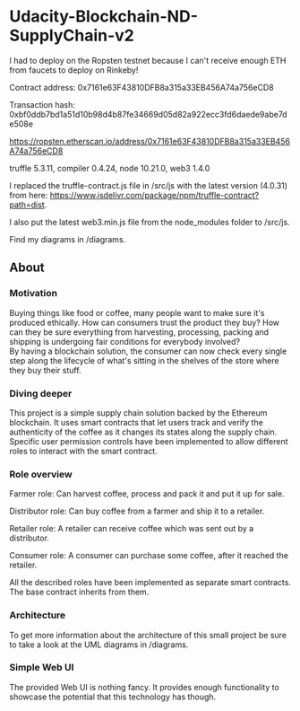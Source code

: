 # Udacity-Blockchain-ND-SupplyChain-v2

I had to deploy on the Ropsten testnet because I can't receive enough ETH from faucets to deploy on Rinkeby!

Contract address: 0x7161e63F43810DFB8a315a33EB456A74a756eCD8

Transaction hash: 0xbf0ddb7bd1a51d10b98d4b87fe34669d05d82a922ecc3fd6daede9abe7de508e

https://ropsten.etherscan.io/address/0x7161e63F43810DFB8a315a33EB456A74a756eCD8

truffle 5.3.11,
compiler 0.4.24,
node 10.21.0,
web3 1.4.0

I replaced the truffle-contract.js file in /src/js with the latest version (4.0.31) from here: https://www.jsdelivr.com/package/npm/truffle-contract?path=dist.

I also put the latest web3.min.js file from the node_modules folder to /src/js.

Find my diagrams in /diagrams.

## About

### Motivation

Buying things like food or coffee, many people want to make sure it's produced ethically. How can consumers trust the product they buy? How can they be sure everything from harvesting, processing, packing and shipping is undergoing fair conditions for everybody involved?  
By having a blockchain solution, the consumer can now check every single step along the lifecycle of what's sitting in the shelves of the store where they buy their stuff. 

### Diving deeper

This project is a simple supply chain solution backed by the Ethereum blockchain. It uses smart contracts that let users track and verify the authenticity of the coffee as it changes its states along the supply chain. Specific user permission controls have been implemented to allow different roles to interact with the smart contract.

### Role overview

Farmer role: Can harvest coffee, process and pack it and put it up for sale.

Distributor role: Can buy coffee from a farmer and ship it to a retailer.

Retailer role: A retailer can receive coffee which was sent out by a distributor.

Consumer role: A consumer can purchase some coffee, after it reached the retailer.

All the described roles have been implemented as separate smart contracts. The base contract inherits from them.

### Architecture

To get more information about the architecture of this small project be sure to take a look at the UML diagrams in /diagrams.

### Simple Web UI

The provided Web UI is nothing fancy. It provides enough functionality to showcase the potential that this technology has though.
